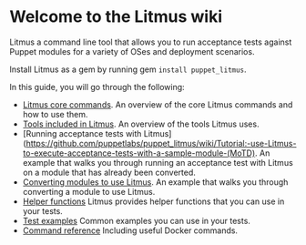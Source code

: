 # Welcome to the Litmus wiki

Litmus a command line tool that allows you to run acceptance tests against Puppet modules for a variety of OSes and deployment scenarios.

Install Litmus as a gem by running gem `install puppet_litmus`.

In this guide, you will go through the following:

* [Litmus core commands](https://github.com/puppetlabs/puppet_litmus/wiki/Overview-of-Litmus). An overview of the core Litmus commands and how to use them.
* [Tools included in Litmus](https://github.com/puppetlabs/puppet_litmus/wiki/Architecture-of-puppet-litmus). An overview of the tools Litmus uses.
* [Running acceptance tests with Litmus](https://github.com/puppetlabs/puppet_litmus/wiki/Tutorial:-use-Litmus-to-execute-acceptance-tests-with-a-sample-module-(MoTD). An example that walks you through running an acceptance test with Litmus on a module that has already been converted.
* [Converting modules to use Litmus](https://github.com/puppetlabs/puppet_litmus/wiki/Converting-a-module-to-use-Litmus). An example that walks you through converting a module to use Litmus.
* [Helper functions](https://github.com/puppetlabs/puppet_litmus/wiki/Helper-Functions-for-Litmus) Litmus provides helper functions that you can use in your tests.
* [Test examples](https://github.com/puppetlabs/puppet_litmus/wiki/converting-tests-from-beaker-rspec-to-litmus) Common examples you can use in your tests. 
* [Command reference](https://github.com/puppetlabs/puppet_litmus/wiki/Helper-Functions-for-Litmus) Including useful Docker commands. 